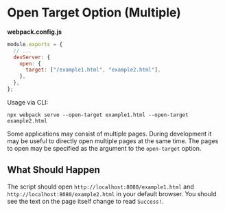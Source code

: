 # Open Target Option (Multiple)

**webpack.config.js**

```js
module.exports = {
  // ...
  devServer: {
    open: {
      target: ["/example1.html", "example2.html"],
    },
  },
};
```

Usage via CLI:

```console
npx webpack serve --open-target example1.html --open-target example2.html
```

Some applications may consist of multiple pages. During development it may
be useful to directly open multiple pages at the same time. The pages to open
may be specified as the argument to the `open-target` option.

## What Should Happen

The script should open `http://localhost:8080/example1.html` and
`http://localhost:8080/example2.html` in your default browser.
You should see the text on the page itself change to read `Success!`.
